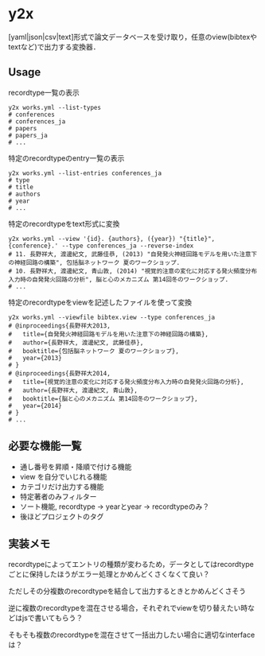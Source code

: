 y2x
===

[yaml|json|csv|text]形式で論文データベースを受け取り，任意のview(bibtexやtextなど)で出力する変換器．

## Usage

recordtype一覧の表示

```
y2x works.yml --list-types
# conferences
# conferences_ja
# papers
# papers_ja
# ...
```

特定のrecordtypeのentry一覧の表示

```
y2x works.yml --list-entries conferences_ja
# type
# title
# authors
# year
# ...
```

特定のrecordtypeをtext形式に変換

```
y2x works.yml --view '{id}. {authors}, ({year}) "{title}", {conference}.' --type conferences_ja --reverse-index
# 11. 長野祥大, 渡邊紀文, 武藤佳恭, (2013) "自発発火神経回路モデルを用いた注意下の神経回路の構築", 包括脳ネットワーク 夏のワークショップ.
# 10. 長野祥大, 渡邊紀文, 青山敦, (2014) "視覚的注意の変化に対応する発火頻度分布入力時の自発発火回路の分析", 脳と心のメカニズム 第14回冬のワークショップ.
# ...
```

特定のrecordtypeをviewを記述したファイルを使って変換

```
y2x works.yml --viewfile bibtex.view --type conferences_ja
# @inproceedings{長野祥大2013,
#   title={自発発火神経回路モデルを用いた注意下の神経回路の構築},
#   author={長野祥大, 渡邊紀文, 武藤佳恭},
#   booktitle={包括脳ネットワーク 夏のワークショップ},
#   year={2013}
# }
# @inproceedings{長野祥大2014,
#   title={視覚的注意の変化に対応する発火頻度分布入力時の自発発火回路の分析},
#   author={長野祥大, 渡邊紀文, 青山敦},
#   booktitle={脳と心のメカニズム 第14回冬のワークショップ},
#   year={2014}
# }
# ...
```

## 必要な機能一覧

- 通し番号を昇順・降順で付ける機能
- view を自分でいじれる機能
- カテゴリだけ出力する機能
- 特定著者のみフィルター
- ソート機能, recordtype -> yearとyear -> recordtypeのみ？
- 後ほどプロジェクトのタグ

## 実装メモ

recordtypeによってエントリの種類が変わるため，データとしてはrecordtypeごとに保持したほうがエラー処理とかめんどくさくなくて良い？

ただしその分複数のrecordtypeを結合して出力するときとかめんどくさそう

逆に複数のrecordtypeを混在させる場合，それぞれでviewを切り替えたい時などはjsで書いてもらう？

そもそも複数のrecordtypeを混在させて一括出力したい場合に適切なinterfaceは？